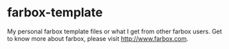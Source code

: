 farbox-template
===============

My personal farbox template files or what I get from other farbox users. Get to know more about farbox, please visit http://www.farbox.com.
